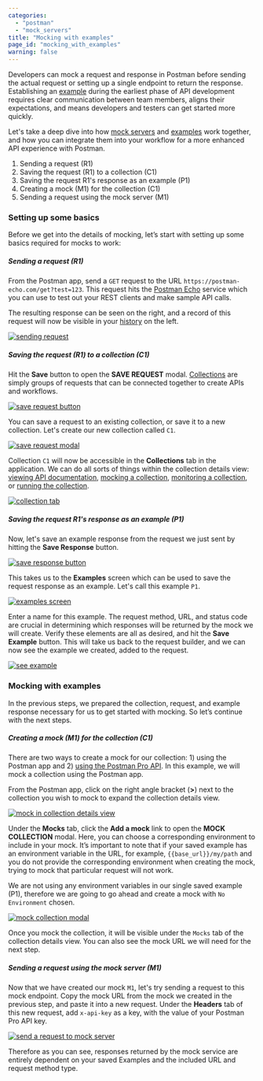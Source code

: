 ```yaml
---
categories:
  - "postman"
  - "mock_servers"
title: "Mocking with examples"
page_id: "mocking_with_examples"
warning: false
---
```


Developers can mock a request and response in Postman before sending the actual request or setting up a single endpoint to return the response. Establishing an [example](/docs/postman/collections/examples) during the earliest phase of API development requires clear communication between team members, aligns their expectations, and means developers and testers can get started more quickly.

Let's take a deep dive into how [mock servers](/docs/postman/mock_servers/setting_up_mock) and [examples](/docs/postman/collections/examples) work together, and how you can integrate them into your workflow for a more enhanced API experience with Postman.

1. Sending a request (R1)
2. Saving the request (R1) to a collection (C1)
3. Saving the request R1's response as an example (P1)
4. Creating a mock (M1) for the collection (C1)
5. Sending a request using the mock server (M1)

### Setting up some basics

Before we get into the details of mocking, let’s start with setting up some basics required for mocks to work:

##### **Sending a request (R1)**
  
  From the Postman app, send a `GET` request to the URL `https://postman-echo.com/get?test=123`. This request hits the [Postman Echo](https://docs.postman-echo.com/#078883ea-ac9e-842e-8f41-784b59a33722) service which you can use to test out your REST clients and make sample API calls.
  
  The resulting response can be seen on the right, and a record of this request will now be visible in your [history](/docs/postman/sending_api_requests/responses) on the left.
  
  [![sending request]()]()

##### **Saving the request (R1) to a collection (C1)**
  
  Hit the **Save** button to open the **SAVE REQUEST** modal. [Collections](/docs/postman/collections/creating_collections) are simply groups of requests that can be connected together to create APIs and workflows.
  
  [![save request button]()]()
  
  You can save a request to an existing collection, or save it to a new collection.  Let's create our new collection called `C1`. 
  
  [![save request modal]()]()
  
  Collection `C1` will now be accessible in the **Collections** tab in the application. We can do all sorts of things within the collection details view: [viewing API documentation](/docs/postman/api_documentation/viewing_documentation), [mocking a collection](/docs/postman/mock_servers/setting_up_mock), [monitoring a collection](/docs/postman/monitors/setting_up_monitor), or [running the collection](/docs/postman/collection_runs/starting_a_collection_run).

  [![collection tab]()]()
  
##### **Saving the request R1's response as an example (P1)**

  Now, let's save an example response from the request we just sent by hitting the **Save Response** button.
  
  [![save response button]()]()
  
  This takes us to the **Examples** screen which can be used to save the request response as an example. Let's call this example `P1`.
  
  [![examples screen]()]()
  
  Enter a name for this example.  The request method, URL, and status code are crucial in determining which responses will be returned by the mock we will create. Verify these elements are all as desired, and hit the **Save Example** button. This will take us back to the request builder, and we can now see the example we created, added to the request.

  [![see example]()]()

### Mocking with examples

In the previous steps, we prepared the collection, request, and example response necessary for us to get started with mocking. So let’s continue with the next steps.
  
##### **Creating a mock (M1) for the collection (C1)**

  There are two ways to create a mock for our collection: 1) using the Postman app and 2) [using the Postman Pro API](/docs/postman/mock_servers/mock_with_api). In this example, we will mock a collection using the Postman app.
  
  From the Postman app, click on the right angle bracket (**>**) next to the collection you wish to mock to expand the collection details view. 
  
  [![mock in collection details view]()]()
  
  Under the **Mocks** tab, click the **Add a mock** link to open the **MOCK COLLECTION** modal. Here, you can choose a corresponding environment to include in your mock. It’s important to note that if your saved example has an environment variable in the URL, for example, `{{base_url}}/my/path` and you do not provide the corresponding environment when creating the mock, trying to mock that particular request will not work. 
  
  We are not using any environment variables in our single saved example (P1), therefore we are going to go ahead and create a mock with `No Environment` chosen. 
  
  [![mock collection modal]()]()
  
  Once you mock the collection, it will be visible under the `Mocks` tab of the collection details view. You can also see the mock URL we will need for the next step.
  
##### **Sending a request using the mock server (M1)**

  Now that we have created our mock `M1`, let's try sending a request to this mock endpoint. Copy the mock URL from the mock we created in the previous step, and paste it into a new request. Under the **Headers** tab of this new request, add `x-api-key` as a key, with the value of your Postman Pro API key.
  
  [![send a request to mock server]()]()
  
  Therefore as you can see, responses returned by the mock service are entirely dependent on your saved Examples and the included URL and request method type. 
  
  